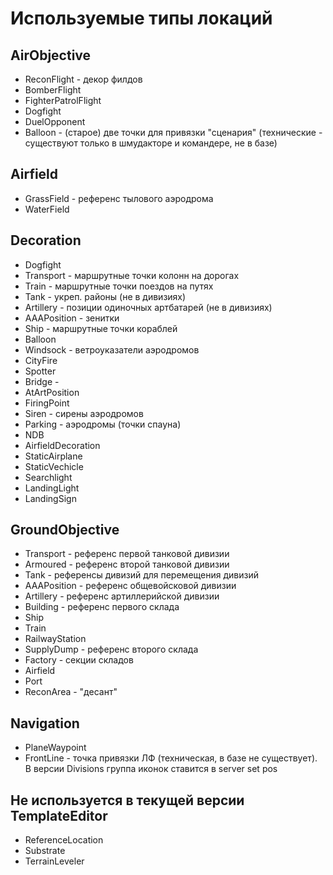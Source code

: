 # Используемые типы локаций

## AirObjective

- ReconFlight - декор филдов
- BomberFlight
- FighterPatrolFlight
- Dogfight
- DuelOpponent
- Balloon - (старое) две точки для привязки "сценария" (технические - существуют только в шмудакторе и командере, не в базе)

## Airfield

- GrassField - референс тылового аэродрома
- WaterField

## Decoration

- Dogfight
- Transport - маршрутные точки колонн на дорогах
- Train - маршрутные точки поездов на путях
- Tank - укреп. районы (не в дивизиях)
- Artillery - позиции одиночных артбатарей (не в дивизиях)
- AAAPosition - зенитки
- Ship - маршрутные точки кораблей
- Balloon
- Windsock - ветроуказатели аэродромов
- CityFire
- Spotter
- Bridge -
- AtArtPosition
- FiringPoint
- Siren - сирены аэродромов
- Parking - аэродромы (точки спауна)
- NDB
- AirfieldDecoration
- StaticAirplane
- StaticVechicle
- Searchlight
- LandingLight
- LandingSign

## GroundObjective

- Transport - референс первой танковой дивизии
- Armoured - референс второй танковой дивизии
- Tank - референсы дивизий для перемещения дивизий
- AAAPosition - референс общевойсковой дивизии
- Artillery - референс артиллерийской дивизии
- Building - референс первого склада
- Ship
- Train
- RailwayStation
- SupplyDump - референс второго склада
- Factory - секции складов
- Airfield
- Port
- ReconArea - "десант"

## Navigation

- PlaneWaypoint
- FrontLine - точка привязки ЛФ (техническая, в базе не существует). В версии Divisions группа иконок ставится в server set pos

## Не используется в текущей версии TemplateEditor
- ReferenceLocation
- Substrate
- TerrainLeveler
